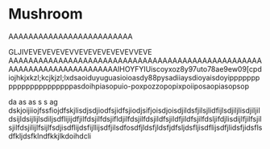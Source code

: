 # Mushroom

AAAAAAAAAAAAAAAAAAAAAAAAA


GLJIVEVEVEVEVEVVEVEVEVEVEVEVVEVE AAAAAAAAAAAAAAAAAAAAAAAAAAAAAAAAAAAAAAAAAAAAAAAAAAAAAAAAAAAAAAAAAAAAAAAAAIHOYFYIUiscoyxoz8y97uto78ae9ew09[cpdiojhkjxkzl;kcjkjzl;lxdsaoiduyuguasioioasdy88pysadiiaysdioyaisdoyippppppppppppppppppppppasdoihpiasopuio-poxpozzopopixpoiiposaopiasopsop

da
as
as
s
s
ag
dskjoijiiojfssfiojdfskjlisdjsdjiodfsjidfsjiodjsifjoisdjoisdjildsfjilsjlidfijlsdjiljlisdjiljildsijldsijlijlsdiljsdflijijdfjilfdsjilfdsjifldjilfdsjilfdsjildfsjildfjildfsjilfdsljifdjlisdijlfjilfsjilsjilfdsjilijlfsijlfsdjisdflijdsfijllijsdfjilsdfosdfjldsfjldsfjdfsljdsfljisdflijsdfjlidsfjidsflsdfkljdsfklndfkkjlkdoihdcli



